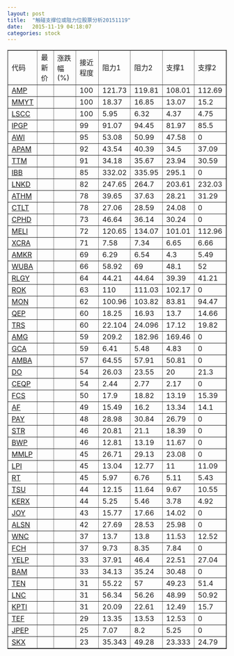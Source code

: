 ```yaml
---
layout: post
title:  "触碰支撑位或阻力位股票分析20151119"
date:   2015-11-19 04:18:07
categories: stock
---
```

<script type="text/javascript">
var stockList = []
stockList.push('gb_amp');
stockList.push('gb_mmyt');
stockList.push('gb_lscc');
stockList.push('gb_ipgp');
stockList.push('gb_awi');
stockList.push('gb_apam');
stockList.push('gb_ttm');
stockList.push('gb_ibb');
stockList.push('gb_lnkd');
stockList.push('gb_athm');
stockList.push('gb_ctlt');
stockList.push('gb_cphd');
stockList.push('gb_meli');
stockList.push('gb_xcra');
stockList.push('gb_amkr');
stockList.push('gb_wuba');
stockList.push('gb_rlgy');
stockList.push('gb_rok');
stockList.push('gb_mon');
stockList.push('gb_qep');
stockList.push('gb_trs');
stockList.push('gb_amg');
stockList.push('gb_gca');
stockList.push('gb_amba');
stockList.push('gb_do');
stockList.push('gb_ceqp');
stockList.push('gb_fcs');
stockList.push('gb_af');
stockList.push('gb_pay');
stockList.push('gb_str');
stockList.push('gb_bwp');
stockList.push('gb_mmlp');
stockList.push('gb_lpi');
stockList.push('gb_rt');
stockList.push('gb_tsu');
stockList.push('gb_kerx');
stockList.push('gb_joy');
stockList.push('gb_alsn');
stockList.push('gb_wnc');
stockList.push('gb_fch');
stockList.push('gb_yelp');
stockList.push('gb_bam');
stockList.push('gb_ten');
stockList.push('gb_lnc');
stockList.push('gb_kpti');
stockList.push('gb_tef');
stockList.push('gb_jpep');
stockList.push('gb_skx');
</script>
<table border="1">
 <tr>
 <td>代码</td>
 <td>最新价</td>
 <td>涨跌幅(%)</td>
 <td>接近程度</td>
 <td>阻力1</td>
 <td>阻力2</td>
 <td>支撑1</td>
 <td>支撑2</td>
</tr>
  <tr id="amp" class="green">
  <td><a href="http://stock.finance.sina.com.cn/usstock/quotes/AMP.html" target="_blank">AMP</a></td><td></td><td></td><td>100</td><td>121.73</td><td>119.81</td><td>108.01</td><td>112.69</td></tr>
  <tr id="mmyt" class="red">
  <td><a href="http://stock.finance.sina.com.cn/usstock/quotes/MMYT.html" target="_blank">MMYT</a></td><td></td><td></td><td>100</td><td>18.37</td><td>16.85</td><td>13.07</td><td>15.2</td></tr>
  <tr id="lscc" class="green">
  <td><a href="http://stock.finance.sina.com.cn/usstock/quotes/LSCC.html" target="_blank">LSCC</a></td><td></td><td></td><td>100</td><td>5.95</td><td>6.32</td><td>4.37</td><td>4.75</td></tr>
  <tr id="ipgp" class="green">
  <td><a href="http://stock.finance.sina.com.cn/usstock/quotes/IPGP.html" target="_blank">IPGP</a></td><td></td><td></td><td>99</td><td>91.07</td><td>94.45</td><td>81.97</td><td>85.5</td></tr>
  <tr id="awi" class="red">
  <td><a href="http://stock.finance.sina.com.cn/usstock/quotes/AWI.html" target="_blank">AWI</a></td><td></td><td></td><td>95</td><td>53.08</td><td>50.99</td><td>47.58</td><td>0</td></tr>
  <tr id="apam" class="green">
  <td><a href="http://stock.finance.sina.com.cn/usstock/quotes/APAM.html" target="_blank">APAM</a></td><td></td><td></td><td>92</td><td>43.54</td><td>40.39</td><td>34.5</td><td>37.09</td></tr>
  <tr id="ttm" class="green">
  <td><a href="http://stock.finance.sina.com.cn/usstock/quotes/TTM.html" target="_blank">TTM</a></td><td></td><td></td><td>91</td><td>34.18</td><td>35.67</td><td>23.94</td><td>30.59</td></tr>
  <tr id="ibb" class="red">
  <td><a href="http://stock.finance.sina.com.cn/usstock/quotes/IBB.html" target="_blank">IBB</a></td><td></td><td></td><td>85</td><td>332.02</td><td>335.95</td><td>295.1</td><td>0</td></tr>
  <tr id="lnkd" class="red">
  <td><a href="http://stock.finance.sina.com.cn/usstock/quotes/LNKD.html" target="_blank">LNKD</a></td><td></td><td></td><td>82</td><td>247.65</td><td>264.7</td><td>203.61</td><td>232.03</td></tr>
  <tr id="athm" class="green">
  <td><a href="http://stock.finance.sina.com.cn/usstock/quotes/ATHM.html" target="_blank">ATHM</a></td><td></td><td></td><td>78</td><td>39.65</td><td>37.63</td><td>28.21</td><td>31.29</td></tr>
  <tr id="ctlt" class="red">
  <td><a href="http://stock.finance.sina.com.cn/usstock/quotes/CTLT.html" target="_blank">CTLT</a></td><td></td><td></td><td>78</td><td>27.06</td><td>28.59</td><td>24.08</td><td>0</td></tr>
  <tr id="cphd" class="red">
  <td><a href="http://stock.finance.sina.com.cn/usstock/quotes/CPHD.html" target="_blank">CPHD</a></td><td></td><td></td><td>73</td><td>46.64</td><td>36.14</td><td>30.24</td><td>0</td></tr>
  <tr id="meli" class="red">
  <td><a href="http://stock.finance.sina.com.cn/usstock/quotes/MELI.html" target="_blank">MELI</a></td><td></td><td></td><td>72</td><td>120.65</td><td>134.07</td><td>101.01</td><td>112.96</td></tr>
  <tr id="xcra" class="green">
  <td><a href="http://stock.finance.sina.com.cn/usstock/quotes/XCRA.html" target="_blank">XCRA</a></td><td></td><td></td><td>71</td><td>7.58</td><td>7.34</td><td>6.65</td><td>6.66</td></tr>
  <tr id="amkr" class="red">
  <td><a href="http://stock.finance.sina.com.cn/usstock/quotes/AMKR.html" target="_blank">AMKR</a></td><td></td><td></td><td>69</td><td>6.29</td><td>6.54</td><td>4.3</td><td>5.49</td></tr>
  <tr id="wuba" class="green">
  <td><a href="http://stock.finance.sina.com.cn/usstock/quotes/WUBA.html" target="_blank">WUBA</a></td><td></td><td></td><td>66</td><td>58.92</td><td>69</td><td>48.1</td><td>52</td></tr>
  <tr id="rlgy" class="green">
  <td><a href="http://stock.finance.sina.com.cn/usstock/quotes/RLGY.html" target="_blank">RLGY</a></td><td></td><td></td><td>64</td><td>44.21</td><td>44.64</td><td>39.39</td><td>41.21</td></tr>
  <tr id="rok" class="green">
  <td><a href="http://stock.finance.sina.com.cn/usstock/quotes/ROK.html" target="_blank">ROK</a></td><td></td><td></td><td>63</td><td>110</td><td>111.03</td><td>102.17</td><td>0</td></tr>
  <tr id="mon" class="green">
  <td><a href="http://stock.finance.sina.com.cn/usstock/quotes/MON.html" target="_blank">MON</a></td><td></td><td></td><td>62</td><td>100.96</td><td>103.82</td><td>83.81</td><td>94.47</td></tr>
  <tr id="qep" class="green">
  <td><a href="http://stock.finance.sina.com.cn/usstock/quotes/QEP.html" target="_blank">QEP</a></td><td></td><td></td><td>60</td><td>18.25</td><td>16.93</td><td>13.7</td><td>14.66</td></tr>
  <tr id="trs" class="green">
  <td><a href="http://stock.finance.sina.com.cn/usstock/quotes/TRS.html" target="_blank">TRS</a></td><td></td><td></td><td>60</td><td>22.104</td><td>24.096</td><td>17.12</td><td>19.82</td></tr>
  <tr id="amg" class="green">
  <td><a href="http://stock.finance.sina.com.cn/usstock/quotes/AMG.html" target="_blank">AMG</a></td><td></td><td></td><td>59</td><td>209.2</td><td>182.96</td><td>169.46</td><td>0</td></tr>
  <tr id="gca" class="green">
  <td><a href="http://stock.finance.sina.com.cn/usstock/quotes/GCA.html" target="_blank">GCA</a></td><td></td><td></td><td>59</td><td>6.41</td><td>5.48</td><td>4.83</td><td>0</td></tr>
  <tr id="amba" class="green">
  <td><a href="http://stock.finance.sina.com.cn/usstock/quotes/AMBA.html" target="_blank">AMBA</a></td><td></td><td></td><td>57</td><td>64.55</td><td>57.91</td><td>50.81</td><td>0</td></tr>
  <tr id="do" class="green">
  <td><a href="http://stock.finance.sina.com.cn/usstock/quotes/DO.html" target="_blank">DO</a></td><td></td><td></td><td>54</td><td>26.03</td><td>23.55</td><td>20</td><td>21.3</td></tr>
  <tr id="ceqp" class="green">
  <td><a href="http://stock.finance.sina.com.cn/usstock/quotes/CEQP.html" target="_blank">CEQP</a></td><td></td><td></td><td>54</td><td>2.44</td><td>2.77</td><td>2.17</td><td>0</td></tr>
  <tr id="fcs" class="red">
  <td><a href="http://stock.finance.sina.com.cn/usstock/quotes/FCS.html" target="_blank">FCS</a></td><td></td><td></td><td>50</td><td>17.9</td><td>18.82</td><td>13.19</td><td>15.39</td></tr>
  <tr id="af" class="red">
  <td><a href="http://stock.finance.sina.com.cn/usstock/quotes/AF.html" target="_blank">AF</a></td><td></td><td></td><td>49</td><td>15.49</td><td>16.2</td><td>13.34</td><td>14.1</td></tr>
  <tr id="pay" class="red">
  <td><a href="http://stock.finance.sina.com.cn/usstock/quotes/PAY.html" target="_blank">PAY</a></td><td></td><td></td><td>48</td><td>28.98</td><td>30.84</td><td>26.79</td><td>0</td></tr>
  <tr id="str" class="green">
  <td><a href="http://stock.finance.sina.com.cn/usstock/quotes/STR.html" target="_blank">STR</a></td><td></td><td></td><td>46</td><td>20.81</td><td>21.1</td><td>18.39</td><td>0</td></tr>
  <tr id="bwp" class="red">
  <td><a href="http://stock.finance.sina.com.cn/usstock/quotes/BWP.html" target="_blank">BWP</a></td><td></td><td></td><td>46</td><td>12.81</td><td>13.19</td><td>11.67</td><td>0</td></tr>
  <tr id="mmlp" class="red">
  <td><a href="http://stock.finance.sina.com.cn/usstock/quotes/MMLP.html" target="_blank">MMLP</a></td><td></td><td></td><td>45</td><td>26.71</td><td>29.13</td><td>23.08</td><td>0</td></tr>
  <tr id="lpi" class="red">
  <td><a href="http://stock.finance.sina.com.cn/usstock/quotes/LPI.html" target="_blank">LPI</a></td><td></td><td></td><td>45</td><td>13.04</td><td>12.77</td><td>11</td><td>11.09</td></tr>
  <tr id="rt" class="green">
  <td><a href="http://stock.finance.sina.com.cn/usstock/quotes/RT.html" target="_blank">RT</a></td><td></td><td></td><td>45</td><td>5.97</td><td>6.76</td><td>5.11</td><td>5.43</td></tr>
  <tr id="tsu" class="green">
  <td><a href="http://stock.finance.sina.com.cn/usstock/quotes/TSU.html" target="_blank">TSU</a></td><td></td><td></td><td>44</td><td>12.15</td><td>11.64</td><td>9.67</td><td>10.55</td></tr>
  <tr id="kerx" class="red">
  <td><a href="http://stock.finance.sina.com.cn/usstock/quotes/KERX.html" target="_blank">KERX</a></td><td></td><td></td><td>44</td><td>5.25</td><td>5.46</td><td>3.78</td><td>4.92</td></tr>
  <tr id="joy" class="red">
  <td><a href="http://stock.finance.sina.com.cn/usstock/quotes/JOY.html" target="_blank">JOY</a></td><td></td><td></td><td>43</td><td>15.77</td><td>17.66</td><td>14.02</td><td>0</td></tr>
  <tr id="alsn" class="red">
  <td><a href="http://stock.finance.sina.com.cn/usstock/quotes/ALSN.html" target="_blank">ALSN</a></td><td></td><td></td><td>42</td><td>27.69</td><td>28.53</td><td>25.98</td><td>0</td></tr>
  <tr id="wnc" class="green">
  <td><a href="http://stock.finance.sina.com.cn/usstock/quotes/WNC.html" target="_blank">WNC</a></td><td></td><td></td><td>37</td><td>13.7</td><td>13.8</td><td>11.53</td><td>12.52</td></tr>
  <tr id="fch" class="green">
  <td><a href="http://stock.finance.sina.com.cn/usstock/quotes/FCH.html" target="_blank">FCH</a></td><td></td><td></td><td>37</td><td>9.73</td><td>8.35</td><td>7.84</td><td>0</td></tr>
  <tr id="yelp" class="green">
  <td><a href="http://stock.finance.sina.com.cn/usstock/quotes/YELP.html" target="_blank">YELP</a></td><td></td><td></td><td>33</td><td>37.91</td><td>46.4</td><td>22.51</td><td>27.04</td></tr>
  <tr id="bam" class="red">
  <td><a href="http://stock.finance.sina.com.cn/usstock/quotes/BAM.html" target="_blank">BAM</a></td><td></td><td></td><td>33</td><td>34.13</td><td>35.24</td><td>30.48</td><td>0</td></tr>
  <tr id="ten" class="green">
  <td><a href="http://stock.finance.sina.com.cn/usstock/quotes/TEN.html" target="_blank">TEN</a></td><td></td><td></td><td>31</td><td>55.22</td><td>57</td><td>49.23</td><td>51.4</td></tr>
  <tr id="lnc" class="red">
  <td><a href="http://stock.finance.sina.com.cn/usstock/quotes/LNC.html" target="_blank">LNC</a></td><td></td><td></td><td>31</td><td>56.34</td><td>56.26</td><td>48.99</td><td>50.92</td></tr>
  <tr id="kpti" class="green">
  <td><a href="http://stock.finance.sina.com.cn/usstock/quotes/KPTI.html" target="_blank">KPTI</a></td><td></td><td></td><td>31</td><td>20.09</td><td>22.61</td><td>12.49</td><td>15.7</td></tr>
  <tr id="tef" class="green">
  <td><a href="http://stock.finance.sina.com.cn/usstock/quotes/TEF.html" target="_blank">TEF</a></td><td></td><td></td><td>29</td><td>13.35</td><td>13.53</td><td>12.53</td><td>0</td></tr>
  <tr id="jpep" class="green">
  <td><a href="http://stock.finance.sina.com.cn/usstock/quotes/JPEP.html" target="_blank">JPEP</a></td><td></td><td></td><td>25</td><td>7.07</td><td>8.2</td><td>5.25</td><td>0</td></tr>
  <tr id="skx" class="green">
  <td><a href="http://stock.finance.sina.com.cn/usstock/quotes/SKX.html" target="_blank">SKX</a></td><td></td><td></td><td>23</td><td>35.343</td><td>49.28</td><td>23.333</td><td>24.79</td></tr>
</table>
